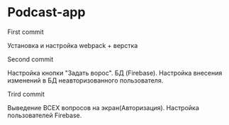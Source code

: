 # Podcast-app
First commit  

Установка и настройка webpack + верстка

Second commit 

 Настройка кнопки "Задать ворос". БД (Firebase). Настройка внесения изменений в БД неавторизованного пользователя.
 
 Trird commit 
 
 Выведение ВСЕХ вопросов на экран(Авторизация).
 Настройка пользователей Firebase.
